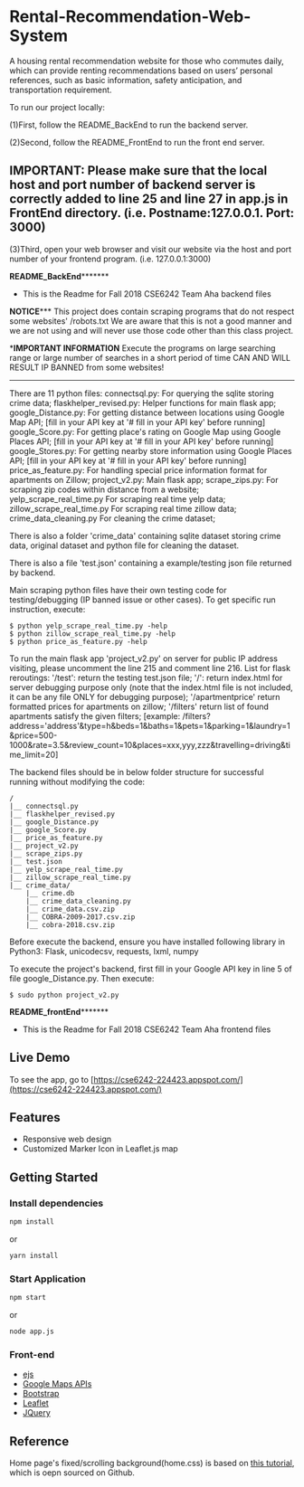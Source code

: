 # Rental-Recommendation-Web-System
A housing rental recommendation website for those who commutes daily, which can provide renting recommendations based on users’ personal references, such as basic information, safety anticipation, and transportation requirement.

To run our project locally:

(1)First, follow the README_BackEnd to run the backend server.

(2)Second, follow the README_FrontEnd to run the front end server.
## IMPORTANT: Please make sure that the local host and port number of backend server is correctly added to line 25 and line 27 in app.js in FrontEnd directory. (i.e. Postname:127.0.0.1.  Port: 3000)

(3)Third, open your web browser and visit our website via the host and port number of your frontend program. (i.e. 127.0.0.1:3000)


**********************README_BackEnd*****************************
* This is the Readme for Fall 2018 CSE6242 Team Aha backend files

************NOTICE***************
This project does contain scraping programs
that do not respect some websites' /robots.txt
We are aware that this is not a good manner and 
we are not using and will never use those code 
other than this class project. 

***************IMPORTANT INFORMATION**************
Execute the programs on large searching range or 
large number of searches in a short period of time 
CAN AND WILL RESULT IP BANNED from some websites!
**************************************************

There are 11 python files: 
connectsql.py:				For querying the sqlite storing crime data;
flaskhelper_revised.py:		Helper functions for main flask app;
google_Distance.py: 		For getting distance between locations using Google Map API; [fill in your API key at '# fill in your API key' before running]
google_Score.py:			For getting place's rating on Google Map using Google Places API; [fill in your API key at '# fill in your API key' before running]
google_Stores.py:			For getting nearby store information using Google Places API; [fill in your API key at '# fill in your API key' before running]
price_as_feature.py:		For handling special price information format for apartments on Zillow;
project_v2.py:				Main flask app; 
scrape_zips.py:				For scraping zip codes within distance from a website; 
yelp_scrape_real_time.py 	For scraping real time yelp data;
zillow_scrape_real_time.py 	For scraping real time zillow data;
crime_data_cleaning.py 		For cleaning the crime dataset; 

There is also a folder 'crime_data' containing sqlite dataset storing crime data, original dataset and python file for cleaning the dataset. 

There is also a file 'test.json' containing a example/testing json file returned by backend. 

Main scraping python files have their own testing code for testing/debugging (IP banned issue or other cases). To get specific run instruction, execute:

	$ python yelp_scrape_real_time.py -help
	$ python zillow_scrape_real_time.py -help
	$ python price_as_feature.py -help

To run the main flask app 'project_v2.py' on server for public IP address visiting, please uncomment the line 215 and comment line 216. 
List for flask reroutings: 
'/test':			return the testing test.json file; 
'/':				return index.html for server debugging purpose only (note that the index.html file is not included, it can be any file ONLY for debugging purpose);
'/apartmentprice'	return formatted prices for apartments on zillow;
'/filters'			return list of found apartments satisfy the given filters; 
					[example: /filters?address='address'&type=h&beds=1&baths=1&pets=1&parking=1&laundry=1&price=500-1000&rate=3.5&review_count=10&places=xxx,yyy,zzz&travelling=driving&time_limit=20]

The backend files should be in below folder structure for successful running without modifying the code:

	/
	|__ connectsql.py
	|__ flaskhelper_revised.py
	|__ google_Distance.py
	|__ google_Score.py
	|__ price_as_feature.py
	|__ project_v2.py
	|__ scrape_zips.py
	|__ test.json
	|__ yelp_scrape_real_time.py
	|__ zillow_scrape_real_time.py
	|__ crime_data/
		|__ crime.db
		|__ crime_data_cleaning.py
		|__ crime_data.csv.zip
		|__ COBRA-2009-2017.csv.zip
		|__ cobra-2018.csv.zip


Before execute the backend, ensure you have installed following library in Python3: Flask, unicodecsv, requests, lxml, numpy

To execute the project's backend, first fill in your Google API key in line 5 of file google_Distance.py. Then execute: 
	
	$ sudo python project_v2.py



**********************README_frontEnd*****************************
* This is the Readme for Fall 2018 CSE6242 Team Aha frontend files
## Live Demo

To see the app, go to [https://cse6242-224423.appspot.com/](https://cse6242-224423.appspot.com/)

## Features

* Responsive web design
* Customized Marker Icon in Leaflet.js map
 
## Getting Started

### Install dependencies

```sh
npm install
```
or

```sh
yarn install
```
### Start Application
```sh
npm start
```

or

```sh
node app.js
```

### Front-end

* [ejs](http://ejs.co/)
* [Google Maps APIs](https://developers.google.com/maps/)
* [Bootstrap](https://getbootstrap.com/docs/3.3/)
* [Leaflet](https://leafletjs.com)
* [JQuery](https://jquery.com/)

## Reference
Home page's fixed/scrolling background(home.css) is based on [this tutorial](https://github.com/CodyHouse/fixed-backgrounds), which is oepn sourced on Github.
